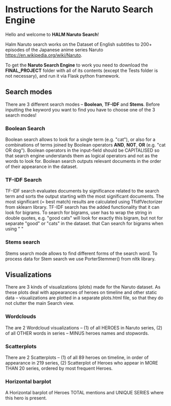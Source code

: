 # Instructions for the Naruto Search Engine

Hello and welcome to **HALM Naruto Search**! 

Halm Naruto search works on the Dataset of English subtitles to 200+ episodes of the Japanese anime series Naruto https://en.wikipedia.org/wiki/Naruto.

To get the **Naruto Search Engine** to work you need to download the **FINAL_PROJECT** folder with all of its contents (except the Tests folder is not necessary), and run it via Flask python framework.

## Search modes

There are 3 different search modes – **Boolean**, **TF-IDF** and **Stems**. Before inputting the keyword you want to find you have to choose one of the 3 search modes!

### Boolean Search
Boolean search allows to look for a single term (e.g. "cat"), or also for a combinations of terms joined by Boolean operators **AND**, **NOT**, **OR** (e.g. "cat OR dog"). Boolean operators in the input-field should be CAPITALISED so that search engine understands them as logical operators and not as the words to look for.
Boolean search outputs relevant documents in the order of their appearance in the dataset.

### TF-IDF Search
TF-IDF search evaluates documents by significance related to the search term and sorts the output starting with the most significant documents. The most significant (= best match) results are calculated using TfidfVectorizer from sklearn library.
TF-IDF search has the added functionality that it can look for bigrams. To search for bigrams, user has to wrap the string in double quotes, e.g. "good cats" will look for exactly this bigram, but not for separate "good" or "cats" in the dataset.
that Can search for bigrams when using " "


### Stems search
Stems search mode allows to find different forms of the search word. To process data for Stem search we use PorterStemmer() from nltk library.
 
## Visualizations
 
There are 3 kinds of visualizations (plots) made for the Naruto dataset. As these plots deal with appearances of heroes on timeline and other static data – visualizations are plotted in a separate plots.html file, so that they do not clutter the main Search view.

### Wordclouds
The are 2 Wordcloud visualizations – (1) of all HEROES in Naruto series,  (2) of all OTHER words in series – MINUS heroes names and stopwords.    

### Scatterplots
There are 2 Scatterplots – (1) of all 89 heroes on timeline, in order of appearance in 219 series, (2) Scatterplot of Heroes who appear in MORE THAN 20 series, ordered by most frequent Heroes.
     
### Horizontal barplot
A Horizontal barplot of Heroes TOTAL mentions and UNIQUE SERIES where this hero is present.
